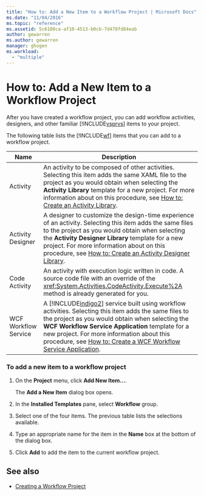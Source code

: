 ```yaml
---
title: "How to: Add a New Item to a Workflow Project | Microsoft Docs"
ms.date: "11/04/2016"
ms.topic: "reference"
ms.assetid: 5c6180ca-af10-4513-b0cb-7d478fd84eab
author: gewarren
ms.author: gewarren
manager: ghogen
ms.workload: 
  - "multiple"
---
```

# How to: Add a New Item to a Workflow Project
After you have created a workflow project, you can add workflow activities, designers, and other familiar [!INCLUDE[vsprvs](../code-quality/includes/vsprvs_md.md)] items to your project.

 The following table lists the [!INCLUDE[wf](../workflow-designer/includes/wf_md.md)] items that you can add to a workflow project.

|Name|Description|
|----------|-----------------|
|Activity|An activity to be composed of other activities. Selecting this item adds the same XAML file to the project as you would obtain when selecting the **Activity Library** template for a new project. For more information about on this procedure, see [How to: Create an Activity Library](../workflow-designer/how-to-create-an-activity-library.md).|
|Activity Designer|A designer to customize the design-time experience of an activity. Selecting this item adds the same files to the project as you would obtain when selecting the **Activity Designer Library** template for a new project. For more information about on this procedure, see [How to: Create an Activity Designer Library](../workflow-designer/how-to-create-an-activity-designer-library.md).|
|Code Activity|An activity with execution logic written in code. A source code file with an override of the <xref:System.Activities.CodeActivity.Execute%2A> method is already generated for you.|
|WCF Workflow Service|A [!INCLUDE[indigo2](../workflow-designer/includes/indigo2_md.md)] service built using workflow activities. Selecting this item adds the same files to the project as you would obtain when selecting the **WCF Workflow Service Application** template for a new project. For more information about this procedure, see [How to: Create a WCF Workflow Service Application](../workflow-designer/how-to-create-a-wcf-workflow-service-application.md).|

### To add a new item to a workflow project

1.  On the **Project** menu, click **Add New Item...**.

     The **Add a New Item** dialog box opens.

2.  In the **Installed Templates** pane, select **Workflow** group.

3.  Select one of the four items. The previous table lists the selections available.

4.  Type an appropriate name for the item in the **Name** box at the bottom of the dialog box.

5.  Click **Add** to add the item to the current workflow project.

## See also

- [Creating a Workflow Project](../workflow-designer/creating-a-workflow-project.md)